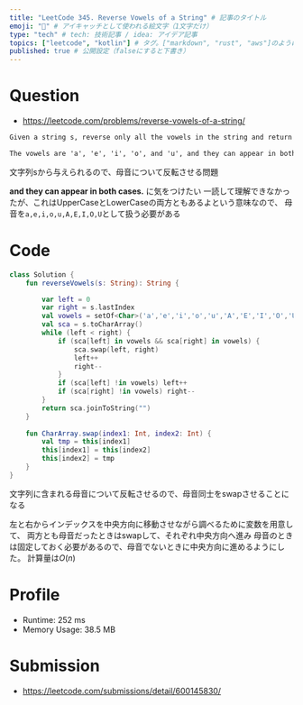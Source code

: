 ```yaml
---
title: "LeetCode 345. Reverse Vowels of a String" # 記事のタイトル
emoji: "🤪" # アイキャッチとして使われる絵文字（1文字だけ）
type: "tech" # tech: 技術記事 / idea: アイデア記事
topics: ["leetcode", "kotlin"] # タグ。["markdown", "rust", "aws"]のように指定する
published: true # 公開設定（falseにすると下書き）
---
```


# Question

- https://leetcode.com/problems/reverse-vowels-of-a-string/

~~~txt
Given a string s, reverse only all the vowels in the string and return it.

The vowels are 'a', 'e', 'i', 'o', and 'u', and they can appear in both cases.
~~~

文字列sから与えられるので、母音について反転させる問題

**and they can appear in both cases.** に気をつけたい
一読して理解できなかったが、これはUpperCaseとLowerCaseの両方ともあるよという意味なので、
母音を`a,e,i,o,u,A,E,I,O,U`として扱う必要がある


# Code

~~~kotlin
class Solution {
    fun reverseVowels(s: String): String {

        var left = 0
        var right = s.lastIndex
        val vowels = setOf<Char>('a','e','i','o','u','A','E','I','O','U')
        val sca = s.toCharArray()
        while (left < right) {
            if (sca[left] in vowels && sca[right] in vowels) {
                sca.swap(left, right)
                left++
                right--
            }
            if (sca[left] !in vowels) left++
            if (sca[right] !in vowels) right--
        }
        return sca.joinToString("")
    }
    
    fun CharArray.swap(index1: Int, index2: Int) {
        val tmp = this[index1]
        this[index1] = this[index2]
        this[index2] = tmp
    }
}
~~~

文字列に含まれる母音について反転させるので、母音同士をswapさせることになる

左と右からインデックスを中央方向に移動させながら調べるために変数を用意して、
両方とも母音だったときはswapして、それぞれ中央方向へ進み
母音のときは固定しておく必要があるので、母音でないときに中央方向に進めるようにした。
計算量は$O(n)$

# Profile

- Runtime: 252 ms
- Memory Usage: 38.5 MB

# Submission
- https://leetcode.com/submissions/detail/600145830/
